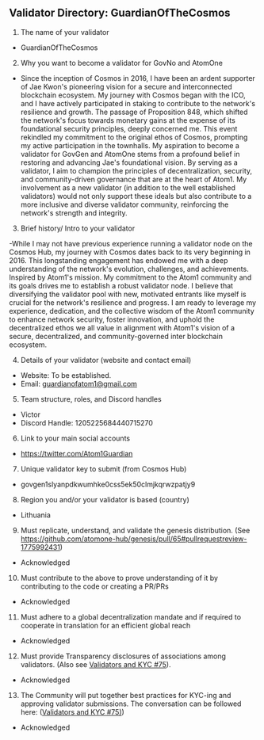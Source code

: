 ## Validator Directory: GuardianOfTheCosmos

1) The name of your validator

- GuardianOfTheCosmos

2) Why you want to become a validator for GovNo and AtomOne

- Since the inception of Cosmos in 2016, I have been an ardent supporter of Jae Kwon's pioneering vision for a secure and interconnected blockchain ecosystem. My journey with Cosmos began with the ICO, and I have actively participated in staking to contribute to the network's resilience and growth. The passage of Proposition 848, which shifted the network's focus towards monetary gains at the expense of its foundational security principles, deeply concerned me. This event rekindled my commitment to the original ethos of Cosmos, prompting my active participation in the townhalls. My aspiration to become a validator for GovGen and AtomOne stems from a profound belief in restoring and advancing Jae's foundational vision. By serving as a validator, I aim to champion the principles of decentralization, security, and community-driven governance that are at the heart of Atom1. My involvement as a new validator (in addition to the well established validators) would not only support these ideals but also contribute to a more inclusive and diverse validator community, reinforcing the network's strength and integrity.

3) Brief history/ Intro to your validator

-While I may not have previous experience running a validator node on the Cosmos Hub, my journey with Cosmos dates back to its very beginning in 2016. This longstanding engagement has endowed me with a deep understanding of the network's evolution, challenges, and achievements. Inspired by Atom1's mission. My commitment to the Atom1 community and its goals drives me to establish a robust validator node. I believe that diversifying the validator pool with new, motivated entrants like myself is crucial for the network's resilience and progress. I am ready to leverage my experience, dedication, and the collective wisdom of the Atom1 community to enhance network security, foster innovation, and uphold the decentralized ethos we all value in alignment with Atom1's vision of a secure, decentralized, and community-governed inter blockchain ecosystem.
 

4) Details of your validator (website and contact email)

- Website: To be established. 
- Email: guardianofatom1@gmail.com

5) Team structure, roles, and Discord handles

- Victor 
- Discord Handle: 1205225684440715270


6) Link to your main social accounts

- https://twitter.com/Atom1Guardian


7) Unique validator key to submit (from Cosmos Hub)

- govgen1slyanpdkwumhke0css5ek50clmjkqrwzpatjy9


8) Region you and/or your validator is based (country)

- Lithuania


9) Must replicate, understand, and validate the genesis distribution. (See https://github.com/atomone-hub/genesis/pull/65#pullrequestreview-1775992431)

- Acknowledged

10) Must contribute to the above to prove understanding of it by contributing to the code or creating a PR/PRs

- Acknowledged

11) Must adhere to a global decentralization mandate and if required to cooperate in translation for an efficient global reach

- Acknowledged

12) Must provide Transparency disclosures of associations among validators. (Also see [Validators and KYC #75](https://github.com/atomone-hub/genesis/issues/75#issue-2034573094)).

- Acknowledged

13) The Community will put together best practices for KYC-ing and approving validator submissions. The conversation can be followed here: ([Validators and KYC #75)](https://github.com/atomone-hub/genesis/issues/75#issue-2034573094))

- Acknowledged
